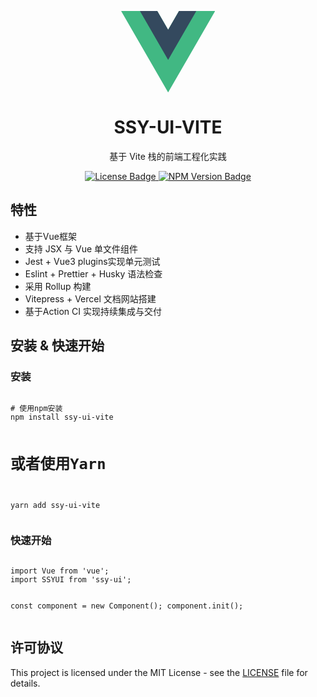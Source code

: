 <p align="center">
<div style="width:150px;margin:auto;">
<svg xmlns="http://www.w3.org/2000/svg" viewBox="0 0 261 226"><path d="M161.096.001l-30.225 52.351L100.647.001H-.005l130.877 226.688L261.749.001z" fill="#41b883"/><path d="M161.096.001l-30.225 52.351L100.647.001H52.346l78.526 136.01L209.398.001z" fill="#34495e"/></svg>
</div>
</p>
<h1 align="center">SSY-UI-VITE</h1>
<p align="center">
  基于 Vite 栈的前端工程化实践
</p>
<!-- Badges -->
<p align="center">
  <a href="LICENSE">
    <img src="https://img.shields.io/badge/license-MIT-blue.svg" alt="License Badge">
  </a>
  <a href="https://www.npmjs.com/package/wyjssy-ui-vite">
    <img src="https://img.shields.io/npm/v/ssy-ui-vite.svg" alt="NPM Version Badge">
  </a>

</p>
<h2>特性</h2>
<ul>
  <li>基于Vue框架</li>
  <li>支持 JSX 与 Vue 单文件组件</li>
  <li>Jest + Vue3 plugins实现单元测试</li>
  <li>Eslint + Prettier + Husky 语法检查</li>
  <li>采用 Rollup 构建</li>
  <li>Vitepress + Vercel 文档网站搭建</li>
  <li>基于Action CI 实现持续集成与交付</li>
</ul>
<!-- Install & Quick Start -->
<h2>安装 & 快速开始</h2>
<h3>安装</h3>
<pre><code>
# 使用npm安装
npm install ssy-ui-vite

# 或者使用Yarn
yarn add ssy-ui-vite
</code></pre>

<h3>快速开始</h3>
<pre><code>
import Vue from 'vue';
import SSYUI from 'ssy-ui';

const component = new Component();
component.init();
</code></pre>

## 许可协议

This project is licensed under the MIT License - see the [LICENSE](LICENSE) file for details.
